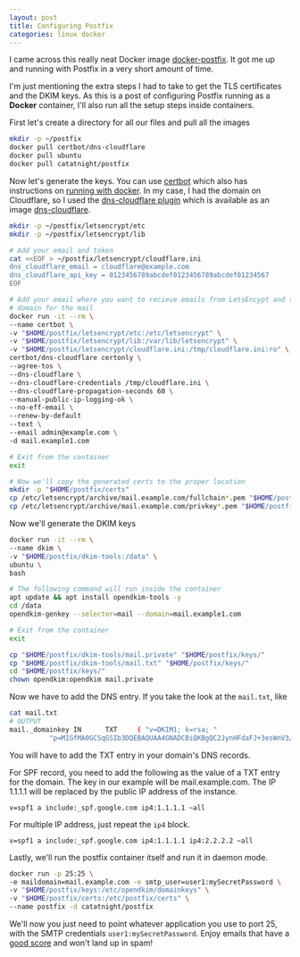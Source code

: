 ```yaml
---
layout: post
title: Configuring Postfix
categories: linux docker
---
```

I came across this really neat Docker image
[docker-postfix](https://github.com/catatnight/docker-postfix). It got me up
and running with Postfix in a very short amount of time.

I'm just mentioning the extra steps I had to take to get the TLS certificates
and the DKIM keys. As this is a post of configuring Postfix running as a
**Docker** container, I'll also run all the setup steps inside containers.

First let's create a directory for all our files and pull all the images

```bash
mkdir -p ~/postfix
docker pull certbot/dns-cloudflare
docker pull ubuntu
docker pull catatnight/postfix
```

Now let's generate the keys. You can use
[certbot](https://github.com/certbot/certbot) which also has instructions on
[running with docker](
https://certbot.eff.org/docs/install.html#running-with-docker). In my case, I
had the domain on Cloudflare, so I used the [dns-cloudflare plugin](
https://certbot-dns-cloudflare.readthedocs.io/en/stable/) which is available as
an image [dns-cloudflare](
https://hub.docker.com/r/certbot/dns-cloudflare).

```bash
mkdir -p ~/postfix/letsencrypt/etc
mkdir -p ~/postfix/letsencrypt/lib

# Add your email and token
cat <<EOF > ~/postfix/letsencrypt/cloudflare.ini
dns_cloudflare_email = cloudflare@example.com
dns_cloudflare_api_key = 0123456789abcdef0123456789abcdef01234567
EOF

# Add your email where you want to recieve emails from LetsEncypt and the
# domain for the mail
docker run -it --rm \
--name certbot \
-v "$HOME/postfix/letsencrypt/etc:/etc/letsencrypt" \
-v "$HOME/postfix/letsencrypt/lib:/var/lib/letsencrypt" \
-v "$HOME/postfix/letsencrypt/cloudflare.ini:/tmp/cloudflare.ini:ro" \
certbot/dns-cloudflare certonly \
--agree-tos \
--dns-cloudflare \
--dns-cloudflare-credentials /tmp/cloudflare.ini \
--dns-cloudflare-propagation-seconds 60 \
--manual-public-ip-logging-ok \
--no-eff-email \
--renew-by-default
--text \
--email admin@example.com \
-d mail.example1.com

# Exit from the container
exit

# Now we'll copy the generated certs to the proper location
mkdir -p "$HOME/postfix/certs"
cp /etc/letsencrypt/archive/mail.example.com/fullchain*.pem "$HOME/postfix/certs/mail.example.com.crt"
cp /etc/letsencrypt/archive/mail.example.com/privkey*.pem "$HOME/postfix/certs/mail.example.com.key"
```

Now we'll generate the DKIM keys

```bash
docker run -it --rm \
--name dkim \
-v "$HOME/postfix/dkim-tools:/data" \
ubuntu \
bash

# The following command will run inside the container
apt update && apt install opendkim-tools -y
cd /data
opendkim-genkey --selector=mail --domain=mail.example1.com

# Exit from the container
exit

cp "$HOME/postfix/dkim-tools/mail.private" "$HOME/postfix/keys/"
cp "$HOME/postfix/dkim-tools/mail.txt" "$HOME/postfix/keys/"
cd "$HOME/postfix/keys/"
chown opendkim:opendkim mail.private
```

Now we have to add the DNS entry. If you take the look at the `mail.txt`, like

```bash
cat mail.txt
# OUTPUT
mail._domainkey IN      TXT     ( "v=DKIM1; k=rsa; "
          "p=MIGfMA0GCSqGSIb3DQEBAQUAA4GNADCBiQKBgQC2JynHFdaFJ+3esWnV3/ayG0rRAb8AxWa900ffYV22bpEYTO7WXAy5w1igWAEmtyzeRDlEngZAhw3GVQWsmSkydMTIvTNG9P1qXC+q23bxpq3yxxy8urqw42QusYV9n6HbU6dI6iNz0HJplQ95T6FFi7YAgzN8wuNCON0n9h9WSwIDAQAB" )  ; ----- DKIM key mail for mail.example.com
```

You will have to add the TXT entry in your domain's DNS records.


For SPF record, you need to add the following as the value of a TXT entry for
the domain. The key in our example will be mail.example.com. The IP 1.1.1.1 will
be replaced by the public IP address of the instance.

```
v=spf1 a include:_spf.google.com ip4:1.1.1.1 ~all
```

For multiple IP address, just repeat the `ip4` block.

```
v=spf1 a include:_spf.google.com ip4:1.1.1.1 ip4:2.2.2.2 ~all
```


Lastly, we'll run the postfix container itself and run it in daemon mode.

```bash
docker run -p 25:25 \
-e maildomain=mail.example.com -e smtp_user=user1:mySecretPassword \
-v "$HOME/postfix/keys:/etc/opendkim/domainkeys" \
-v "$HOME/postfix/certs:/etc/postfix/certs" \
--name postfix -d catatnight/postfix
```

We'll now you just need to point whatever application you use to port 25, with
the SMTP credentials `user1:mySecretPassword`. Enjoy emails that have a [good score](
https://www.mail-tester.com) and won't land up in spam!
